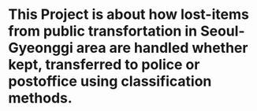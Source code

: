 # This Project is about how lost-items from public transfortation in Seoul-Gyeonggi area are handled whether kept, transferred to police or postoffice using classification methods.
